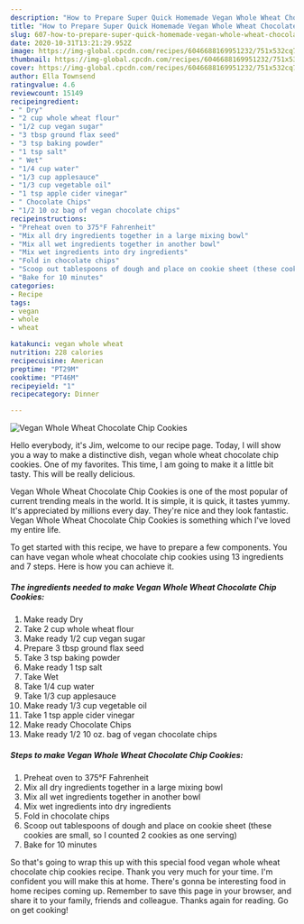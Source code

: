 ```yaml
---
description: "How to Prepare Super Quick Homemade Vegan Whole Wheat Chocolate Chip Cookies"
title: "How to Prepare Super Quick Homemade Vegan Whole Wheat Chocolate Chip Cookies"
slug: 607-how-to-prepare-super-quick-homemade-vegan-whole-wheat-chocolate-chip-cookies
date: 2020-10-31T13:21:29.952Z
image: https://img-global.cpcdn.com/recipes/6046688169951232/751x532cq70/vegan-whole-wheat-chocolate-chip-cookies-recipe-main-photo.jpg
thumbnail: https://img-global.cpcdn.com/recipes/6046688169951232/751x532cq70/vegan-whole-wheat-chocolate-chip-cookies-recipe-main-photo.jpg
cover: https://img-global.cpcdn.com/recipes/6046688169951232/751x532cq70/vegan-whole-wheat-chocolate-chip-cookies-recipe-main-photo.jpg
author: Ella Townsend
ratingvalue: 4.6
reviewcount: 15149
recipeingredient:
- " Dry"
- "2 cup whole wheat flour"
- "1/2 cup vegan sugar"
- "3 tbsp ground flax seed"
- "3 tsp baking powder"
- "1 tsp salt"
- " Wet"
- "1/4 cup water"
- "1/3 cup applesauce"
- "1/3 cup vegetable oil"
- "1 tsp apple cider vinegar"
- " Chocolate Chips"
- "1/2 10 oz bag of vegan chocolate chips"
recipeinstructions:
- "Preheat oven to 375°F Fahrenheit"
- "Mix all dry ingredients together in a large mixing bowl"
- "Mix all wet ingredients together in another bowl"
- "Mix wet ingredients into dry ingredients"
- "Fold in chocolate chips"
- "Scoop out tablespoons of dough and place on cookie sheet (these cookies are small, so I counted 2 cookies as one serving)"
- "Bake for 10 minutes"
categories:
- Recipe
tags:
- vegan
- whole
- wheat

katakunci: vegan whole wheat 
nutrition: 228 calories
recipecuisine: American
preptime: "PT29M"
cooktime: "PT46M"
recipeyield: "1"
recipecategory: Dinner

---
```



![Vegan Whole Wheat Chocolate Chip Cookies](https://img-global.cpcdn.com/recipes/6046688169951232/751x532cq70/vegan-whole-wheat-chocolate-chip-cookies-recipe-main-photo.jpg)

Hello everybody, it's Jim, welcome to our recipe page. Today, I will show you a way to make a distinctive dish, vegan whole wheat chocolate chip cookies. One of my favorites. This time, I am going to make it a little bit tasty. This will be really delicious.

Vegan Whole Wheat Chocolate Chip Cookies is one of the most popular of current trending meals in the world. It is simple, it is quick, it tastes yummy. It's appreciated by millions every day. They're nice and they look fantastic. Vegan Whole Wheat Chocolate Chip Cookies is something which I've loved my entire life.




To get started with this recipe, we have to prepare a few components. You can have vegan whole wheat chocolate chip cookies using 13 ingredients and 7 steps. Here is how you can achieve it.

<!--inarticleads1-->

##### The ingredients needed to make Vegan Whole Wheat Chocolate Chip Cookies:

1. Make ready  Dry
1. Take 2 cup whole wheat flour
1. Make ready 1/2 cup vegan sugar
1. Prepare 3 tbsp ground flax seed
1. Take 3 tsp baking powder
1. Make ready 1 tsp salt
1. Take  Wet
1. Take 1/4 cup water
1. Take 1/3 cup applesauce
1. Make ready 1/3 cup vegetable oil
1. Take 1 tsp apple cider vinegar
1. Make ready  Chocolate Chips
1. Make ready 1/2 10 oz. bag of vegan chocolate chips




<!--inarticleads2-->

##### Steps to make Vegan Whole Wheat Chocolate Chip Cookies:

1. Preheat oven to 375°F Fahrenheit
1. Mix all dry ingredients together in a large mixing bowl
1. Mix all wet ingredients together in another bowl
1. Mix wet ingredients into dry ingredients
1. Fold in chocolate chips
1. Scoop out tablespoons of dough and place on cookie sheet (these cookies are small, so I counted 2 cookies as one serving)
1. Bake for 10 minutes




So that's going to wrap this up with this special food vegan whole wheat chocolate chip cookies recipe. Thank you very much for your time. I'm confident you will make this at home. There's gonna be interesting food in home recipes coming up. Remember to save this page in your browser, and share it to your family, friends and colleague. Thanks again for reading. Go on get cooking!
